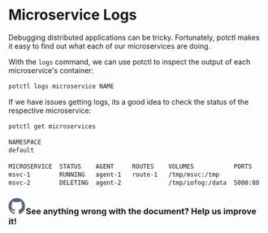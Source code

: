 # Microservice Logs

Debugging distributed applications can be tricky. Fortunately, potctl makes it easy to find out what each of our microservices are doing.

With the `logs` command, we can use potctl to inspect the output of each microservice's container:

```bash
potctl logs microservice NAME
```

If we have issues getting logs, its a good idea to check the status of the respective microservice:

```bash
potctl get microservices
```

```plain
NAMESPACE
default

MICROSERVICE  STATUS    AGENT     ROUTES    VOLUMES           PORTS
msvc-1        RUNNING   agent-1   route-1   /tmp/msvc:/tmp
msvc-2        DELETING  agent-2             /tmp/iofog:/data  5000:80
```

<aside class="notifications contribute">
  <h3><img src="/static/images/icos/ico-github.svg" alt=""/>See anything wrong with the document? Help us improve it!</h3>
  <a href="https://github.com/eclipse-iofog/iofog.org/edit/develop/content/docs/3.0/applications/microservice-logs.md"
    target="_blank">
    
  </a>
</aside>
